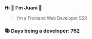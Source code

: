 ### Hi 👋 I&#39;m Juani 🦁

> I&#39;m a Frontend Web Developer SSR

### 📚 Days being a developer: 752
